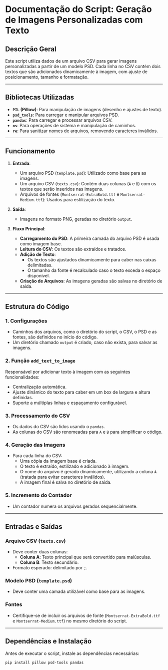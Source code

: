 # **Documentação do Script: Geração de Imagens Personalizadas com Texto**

## **Descrição Geral**
Este script utiliza dados de um arquivo CSV para gerar imagens personalizadas a partir de um modelo PSD. Cada linha no CSV contém dois textos que são adicionados dinamicamente à imagem, com ajuste de posicionamento, tamanho e formatação.

---

## **Bibliotecas Utilizadas**
- **`PIL` (Pillow)**: Para manipulação de imagens (desenho e ajustes de texto).
- **`psd_tools`**: Para carregar e manipular arquivos PSD.
- **`pandas`**: Para carregar e processar arquivos CSV.
- **`os`**: Para operações de sistema e manipulação de caminhos.
- **`re`**: Para sanitizar nomes de arquivos, removendo caracteres inválidos.

---

## **Funcionamento**
1. **Entrada**:
   - Um arquivo PSD (`template.psd`): Utilizado como base para as imagens.
   - Um arquivo CSV (`texts.csv`): Contém duas colunas (`A` e `B`) com os textos que serão inseridos nas imagens.
   - Arquivos de fontes (`Montserrat-ExtraBold.ttf` e `Montserrat-Medium.ttf`): Usados para estilização do texto.

2. **Saída**:
   - Imagens no formato PNG, geradas no diretório `output`.

3. **Fluxo Principal**:
   - **Carregamento do PSD**: A primeira camada do arquivo PSD é usada como imagem base.
   - **Leitura do CSV**: Os textos são extraídos e tratados.
   - **Adição de Texto**:
     - Os textos são ajustados dinamicamente para caber nas caixas delimitadas.
     - O tamanho da fonte é recalculado caso o texto exceda o espaço disponível.
   - **Criação de Arquivos**: As imagens geradas são salvas no diretório de saída.

---

## **Estrutura do Código**

### **1. Configurações**
- Caminhos dos arquivos, como o diretório do script, o CSV, o PSD e as fontes, são definidos no início do código.
- Um diretório chamado `output` é criado, caso não exista, para salvar as imagens.

### **2. Função `add_text_to_image`**
Responsável por adicionar texto à imagem com as seguintes funcionalidades:
- Centralização automática.
- Ajuste dinâmico do texto para caber em um box de largura e altura definidas.
- Suporte a múltiplas linhas e espaçamento configurável.

### **3. Processamento do CSV**
- Os dados do CSV são lidos usando o `pandas`.
- As colunas do CSV são renomeadas para `A` e `B` para simplificar o código.

### **4. Geração das Imagens**
- Para cada linha do CSV:
  - Uma cópia da imagem base é criada.
  - O texto é extraído, estilizado e adicionado à imagem.
  - O nome do arquivo é gerado dinamicamente, utilizando a coluna `A` (tratada para evitar caracteres inválidos).
  - A imagem final é salva no diretório de saída.

### **5. Incremento do Contador**
- Um contador numera os arquivos gerados sequencialmente.

---

## **Entradas e Saídas**
### **Arquivo CSV (`texts.csv`)**
- Deve conter duas colunas:
  - **Coluna A**: Texto principal que será convertido para maiúsculas.
  - **Coluna B**: Texto secundário.
- Formato esperado: delimitado por `;`.

### **Modelo PSD (`template.psd`)**
- Deve conter uma camada utilizável como base para as imagens.

### **Fontes**
- Certifique-se de incluir os arquivos de fonte (`Montserrat-ExtraBold.ttf` e `Montserrat-Medium.ttf`) no mesmo diretório do script.

---

## **Dependências e Instalação**
Antes de executar o script, instale as dependências necessárias:
```bash
pip install pillow psd-tools pandas
